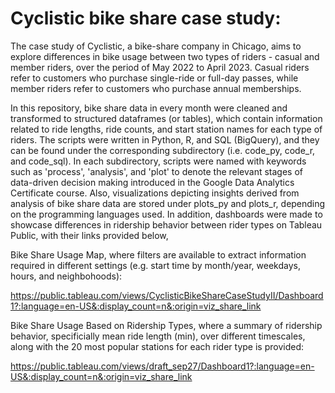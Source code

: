 # Cyclistic bike share case study:
The case study of Cyclistic, a bike-share company in Chicago, aims to explore differences in bike usage between two types of riders - casual and member riders, over the period of May 2022 to April 2023. 
Casual riders refer to customers who purchase single-ride or full-day passes, while member riders refer to customers who purchase annual memberships. <br/>

In this repository, bike share data in every month
were cleaned and transformed to structured dataframes (or tables), which contain information related to ride lengths, ride counts, and start station names for each type of riders. The scripts were written 
in Python, R, and SQL (BigQuery), and they can be found under the corresponding subdirectory (i.e. code_py, code_r, and code_sql). In each subdirectory, scripts were named with keywords such as 'process', 'analysis',
and 'plot' to denote the relevant stages of data-driven decision making introduced in the Google Data Analytics Certificate course. Also, visualizations depicting insights derived from analysis of bike share data are stored 
under plots_py and plots_r, depending on the programming languages used. In addition, dashboards were made to showcase differences in ridership behavior between rider types on Tableau Public, with their links provided below,

Bike Share Usage Map, where filters are available to extract information required in different settings (e.g. start time by month/year, weekdays, hours, and neighbohoods):

https://public.tableau.com/views/CyclisticBikeShareCaseStudyII/Dashboard1?:language=en-US&:display_count=n&:origin=viz_share_link

Bike Share Usage Based on Ridership Types, where a summary of ridership behavior, specificially mean ride length (min), over different timescales, along with
the 20 most popular stations for each rider type is provided:

https://public.tableau.com/views/draft_sep27/Dashboard1?:language=en-US&:display_count=n&:origin=viz_share_link
